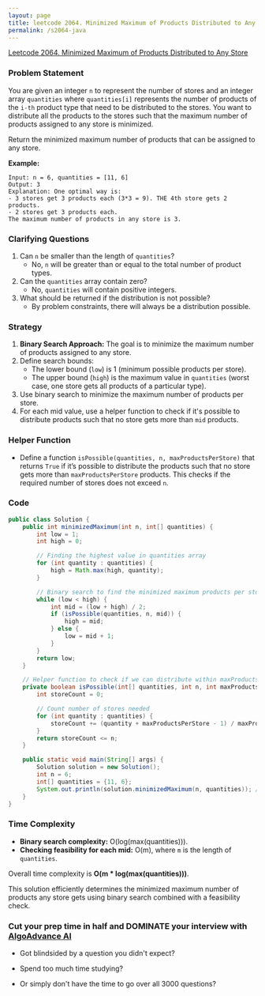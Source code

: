 ```yaml
---
layout: page
title: leetcode 2064. Minimized Maximum of Products Distributed to Any Store
permalink: /s2064-java
---
```

[Leetcode 2064. Minimized Maximum of Products Distributed to Any Store](https://algoadvance.github.io/algoadvance/l2064)
### Problem Statement

You are given an integer `n` to represent the number of stores and an integer array `quantities` where `quantities[i]` represents the number of products of the `i-th` product type that need to be distributed to the stores. You want to distribute all the products to the stores such that the maximum number of products assigned to any store is minimized.

Return the minimized maximum number of products that can be assigned to any store.

**Example:**
```plaintext
Input: n = 6, quantities = [11, 6]
Output: 3
Explanation: One optimal way is:
- 3 stores get 3 products each (3*3 = 9). THE 4th store gets 2 products.
- 2 stores get 3 products each.
The maximum number of products in any store is 3.
```

### Clarifying Questions
1. Can `n` be smaller than the length of `quantities`?
   - No, `n` will be greater than or equal to the total number of product types.
2. Can the `quantities` array contain zero?
   - No, `quantities` will contain positive integers.
3. What should be returned if the distribution is not possible?
   - By problem constraints, there will always be a distribution possible.

### Strategy

1. **Binary Search Approach:** The goal is to minimize the maximum number of products assigned to any store.
2. Define search bounds:
   - The lower bound (`low`) is 1 (minimum possible products per store).
   - The upper bound (`high`) is the maximum value in `quantities` (worst case, one store gets all products of a particular type).
3. Use binary search to minimize the maximum number of products per store.
4. For each mid value, use a helper function to check if it's possible to distribute products such that no store gets more than `mid` products.

### Helper Function
- Define a function `isPossible(quantities, n, maxProductsPerStore)` that returns `True` if it’s possible to distribute the products such that no store gets more than `maxProductsPerStore` products. This checks if the required number of stores does not exceed `n`.

### Code

```java
public class Solution {
    public int minimizedMaximum(int n, int[] quantities) {
        int low = 1;
        int high = 0;

        // Finding the highest value in quantities array
        for (int quantity : quantities) {
            high = Math.max(high, quantity);
        }

        // Binary search to find the minimized maximum products per store
        while (low < high) {
            int mid = (low + high) / 2;
            if (isPossible(quantities, n, mid)) {
                high = mid;
            } else {
                low = mid + 1;
            }
        }
        return low;
    }

    // Helper function to check if we can distribute within maxProductsPerStore limit
    private boolean isPossible(int[] quantities, int n, int maxProductsPerStore) {
        int storeCount = 0;

        // Count number of stores needed
        for (int quantity : quantities) {
            storeCount += (quantity + maxProductsPerStore - 1) / maxProductsPerStore;
        }
        return storeCount <= n;
    }

    public static void main(String[] args) {
        Solution solution = new Solution();
        int n = 6;
        int[] quantities = {11, 6};
        System.out.println(solution.minimizedMaximum(n, quantities)); // Output: 3
    }
}
```

### Time Complexity
- **Binary search complexity:** O(log(max(quantities))).
- **Checking feasibility for each mid:** O(m), where `m` is the length of `quantities`.

Overall time complexity is **O(m * log(max(quantities)))**.

This solution efficiently determines the minimized maximum number of products any store gets using binary search combined with a feasibility check.


### Cut your prep time in half and DOMINATE your interview with [AlgoAdvance AI](https://algoAdvance.com)

- Got blindsided by a question you didn't expect?

- Spend too much time studying?

- Or simply don't have the time to go over all 3000 questions?

